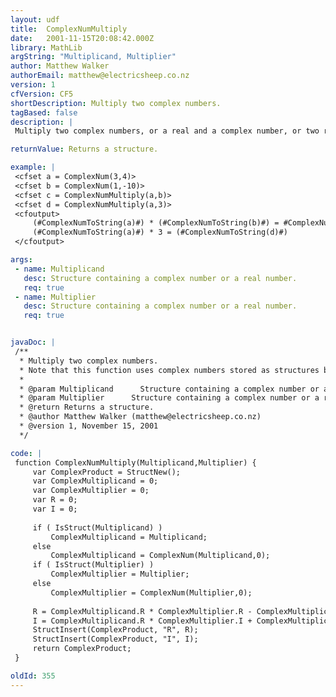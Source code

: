 ```yaml
---
layout: udf
title:  ComplexNumMultiply
date:   2001-11-15T20:08:42.000Z
library: MathLib
argString: "Multiplicand, Multiplier"
author: Matthew Walker
authorEmail: matthew@electricsheep.co.nz
version: 1
cfVersion: CF5
shortDescription: Multiply two complex numbers.
tagBased: false
description: |
 Multiply two complex numbers, or a real and a complex number, or two real numbers and return the result stored as a structure.

returnValue: Returns a structure.

example: |
 <cfset a = ComplexNum(3,4)>
 <cfset b = ComplexNum(1,-10)>
 <cfset c = ComplexNumMultiply(a,b)>
 <cfset d = ComplexNumMultiply(a,3)>
 <cfoutput>
     (#ComplexNumToString(a)#) * (#ComplexNumToString(b)#) = #ComplexNumToString(c)#<br>
     (#ComplexNumToString(a)#) * 3 = (#ComplexNumToString(d)#)
 </cfoutput>

args:
 - name: Multiplicand
   desc: Structure containing a complex number or a real number.
   req: true
 - name: Multiplier
   desc: Structure containing a complex number or a real number.
   req: true


javaDoc: |
 /**
  * Multiply two complex numbers.
  * Note that this function uses complex numbers stored as structures by the ComplexNum() UDF also available in this library.  The ComplexNum() function is also required for this UDF to function.
  * 
  * @param Multiplicand      Structure containing a complex number or a real number. 
  * @param Multiplier      Structure containing a complex number or a real number. 
  * @return Returns a structure. 
  * @author Matthew Walker (matthew@electricsheep.co.nz) 
  * @version 1, November 15, 2001 
  */

code: |
 function ComplexNumMultiply(Multiplicand,Multiplier) {
     var ComplexProduct = StructNew();
     var ComplexMultiplicand = 0;
     var ComplexMultiplier = 0;
     var R = 0;
     var I = 0;
             
     if ( IsStruct(Multiplicand) )
         ComplexMultiplicand = Multiplicand;
     else    
         ComplexMultiplicand = ComplexNum(Multiplicand,0);    
     if ( IsStruct(Multiplier) )
         ComplexMultiplier = Multiplier;
     else    
         ComplexMultiplier = ComplexNum(Multiplier,0);
                 
     R = ComplexMultiplicand.R * ComplexMultiplier.R - ComplexMultiplicand.I * ComplexMultiplier.I;
     I = ComplexMultiplicand.R * ComplexMultiplier.I + ComplexMultiplicand.I * ComplexMultiplier.R;
     StructInsert(ComplexProduct, "R", R);
     StructInsert(ComplexProduct, "I", I);
     return ComplexProduct;
 }

oldId: 355
---
```


